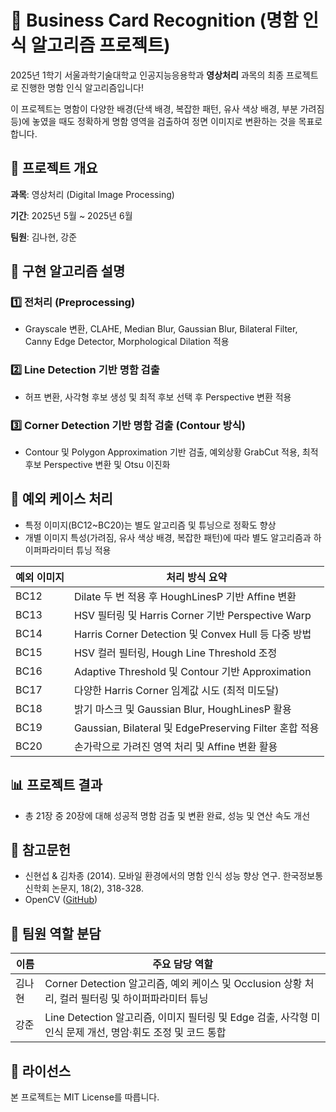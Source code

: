 # 📇 Business Card Recognition (명함 인식 알고리즘 프로젝트)

2025년 1학기 서울과학기술대학교 인공지능응용학과 **영상처리** 과목의 최종 프로젝트로 진행한 명함 인식 알고리즘입니다!

이 프로젝트는 명함이 다양한 배경(단색 배경, 복잡한 패턴, 유사 색상 배경, 부분 가려짐 등)에 놓였을 때도 정확하게 명함 영역을 검출하여 정면 이미지로 변환하는 것을 목표로 합니다.


## 🔖 프로젝트 개요
**과목**: 영상처리 (Digital Image Processing)

**기간**: 2025년 5월 ~ 2025년 6월

**팀원**: 김나현, 강준

## 🧩 구현 알고리즘 설명
### 1️⃣ 전처리 (Preprocessing)
- Grayscale 변환, CLAHE, Median Blur, Gaussian Blur, Bilateral Filter, Canny Edge Detector, Morphological Dilation 적용

### 2️⃣ Line Detection 기반 명함 검출
- 허프 변환, 사각형 후보 생성 및 최적 후보 선택 후 Perspective 변환 적용

### 3️⃣ Corner Detection 기반 명함 검출 (Contour 방식)
- Contour 및 Polygon Approximation 기반 검출, 예외상황 GrabCut 적용, 최적 후보 Perspective 변환 및 Otsu 이진화


## 🚧 예외 케이스 처리
- 특정 이미지(BC12~BC20)는 별도 알고리즘 및 튜닝으로 정확도 향상
- 개별 이미지 특성(가려짐, 유사 색상 배경, 복잡한 패턴)에 따라 별도 알고리즘과 하이퍼파라미터 튜닝 적용

| 예외 이미지 | 처리 방식 요약 |
|-------------|----------------|
| BC12        | Dilate 두 번 적용 후 HoughLinesP 기반 Affine 변환 |
| BC13        | HSV 필터링 및 Harris Corner 기반 Perspective Warp |
|BC14	      | Harris Corner Detection 및 Convex Hull 등 다중 방법 |
|BC15	      | HSV 컬러 필터링, Hough Line Threshold 조정 |
|BC16	      | Adaptive Threshold 및 Contour 기반 Approximation |
|BC17	      | 다양한 Harris Corner 임계값 시도 (최적 미도달) |
|BC18	      | 밝기 마스크 및 Gaussian Blur, HoughLinesP 활용 |
|BC19	      | Gaussian, Bilateral 및 EdgePreserving Filter 혼합 적용 |
|BC20	      | 손가락으로 가려진 영역 처리 및 Affine 변환 활용 |

## 📊 프로젝트 결과
- 총 21장 중 20장에 대해 성공적 명함 검출 및 변환 완료, 성능 및 연산 속도 개선

## 📖 참고문헌
- 신현섭 & 김차종 (2014). 모바일 환경에서의 명함 인식 성능 향상 연구. 한국정보통신학회 논문지, 18(2), 318-328.
- OpenCV ([GitHub](https://github.com/opencv/opencv/tree/4.x/modules/imgproc/src))


## 👥 팀원 역할 분담
| 이름   | 주요 담당 역할 |
|--------|----------------|
| 김나현 | Corner Detection 알고리즘, 예외 케이스 및 Occlusion 상황 처리, 컬러 필터링 및 하이퍼파라미터 튜닝 |
| 강준   | Line Detection 알고리즘, 이미지 필터링 및 Edge 검출, 사각형 미인식 문제 개선, 명암·휘도 조정 및 코드 통합 |

## 📜 라이선스
본 프로젝트는 MIT License를 따릅니다.

